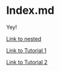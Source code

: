 ---
---

# Index.md

Yey!

[Link to nested](nested.md)

[Link to Tutorial 1](t1)

[Link to Tutorial 2](t2)



